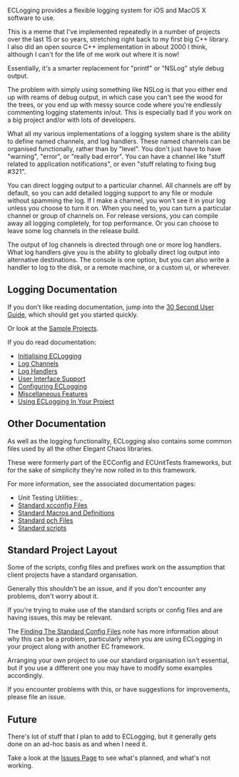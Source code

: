 ECLogging provides a flexible logging system for iOS and MacOS X software to use.

This is a meme that I've implemented repeatedly in a number of projects over the last 15 or so years, stretching right back to my first big C++ library. I also did an open source C++ implementation in about 2000 I think, although I can't for the life of me work out where it is now!

Essentially, it's a smarter replacement for "printf" or "NSLog" style debug output.

The problem with simply using something like NSLog is that you either end up with reams of debug output, in which case you can't see the wood for the trees, or you end up with messy source code where you're endlessly commenting logging statements in/out. This is especially bad if you work on a big project and/or with lots of developers.

What all my various implementations of a logging system share is the ability to define named channels, and log handlers. These named channels can be organised functionally, rather than by "level". You don't just have to have "warning", "error", or "really bad error". You can have a channel like "stuff related to application notifications", or even "stuff relating to fixing bug #321".

You can direct logging output to a particular channel. All channels are off by default, so you can add detailed logging support to any file or module without spamming the log. If I make a channel, you won't see it in your log unless you choose to turn it on. When you need to, you can turn a particular channel or group of channels on. For release versions, you can compile away all logging completely, for top performance. Or you can choose to leave some log channels in the release build.

The output of log channels is directed through one or more log handlers. What log handlers give you is the ability to globally direct log output into alternative destinations. The console is one option, but you can also write a handler to log to the disk, or a remote machine, or a custom ui, or wherever.

## Logging Documentation

If you don't like reading documentation, jump into the [30 Second User Guide](<30-second-user-guide>), which should get you started quickly. 

Or look at the [Sample Projects](https://github.com/elegantchaos/ECLoggingExamples).

If you do read documentation:

- [Initialising ECLogging](<Initialisation>)
- [Log Channels](<ECLogChannel>)
- [Log Handlers](<ECLogHandler>)
- [User Interface Support](<UserInterface>)
- [Configuring ECLogging](<Configuration>)
- [Miscellaneous Features](<Miscellaneous>)
- [Using ECLogging In Your Project](<Installation>)

## Other Documentation

As well as the logging functionality, ECLogging also contains some common files used by all the other Elegant Chaos libraries.

These were formerly part of the ECConfig and ECUnitTests frameworks, but for the sake of simplicity they're now rolled in to this framework.

For more information, see the associated documentation pages:

- Unit Testing Utilities: <BCTestCase>, <ECParameterisedTestCase>
- [Standard xcconfig Files](<StandardConfigFiles>)
- [Standard Macros and Definitions](<StandardMacros>)
- [Standard pch Files](<StandardPrefixFiles>)
- [Standard scripts](<Scripts>)


## Standard Project Layout

Some of the scripts, config files and prefixes work on the assumption that client projects have a standard organisation.

Generally this shouldn't be an issue, and if you don't encounter any problems, don't worry about it.

If you're trying to make use of the standard scripts or config files and are having issues, this may be relevant.

The [Finding The Standard Config Files](<ImportNote>) note has more information about why this can be a problem, particularly when you are using ECLogging in your project along with another EC framework.

Arranging your own project to use our standard organisation isn't essential, but if you use a different one you may have to modify some examples accordingly.

If you encounter problems with this, or have suggestions for improvements, please file an issue.

## Future

There's lot of stuff that I plan to add to ECLogging, but it generally gets done on an ad-hoc basis as and when I need it.

Take a look at the [Issues Page](http://github.com/elegantchaos/ECLogging/issues) to see what's planned, and what's not working.

